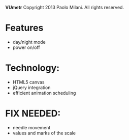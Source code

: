 **VUmetr** 
Copyright 2013 Paolo Milani. All rights reserved.

# Features
 - day/night mode
 - power on/off

# Technology:
 - HTML5 canvas
 - jQuery integration
 - efficient animation scheduling

# FIX NEEDED:
 - needle movement
 - values and marks of the scale

